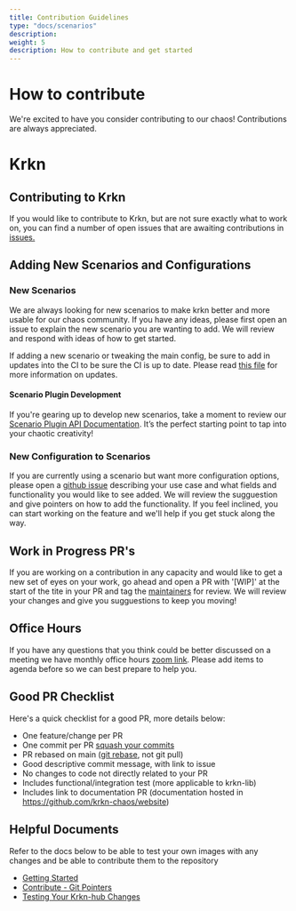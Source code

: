 ```yaml
---
title: Contribution Guidelines
type: "docs/scenarios"
description: 
weight: 5
description: How to contribute and get started
---
```


# How to contribute

We're excited to have you consider contributing to our chaos! Contributions are always appreciated. 

# Krkn 

## Contributing to Krkn

If you would like to contribute to Krkn, but are not sure exactly what to work on, you can find a number of open issues that are awaiting contributions in
[issues.](https://github.com/krkn-chaos/krkn/issues?q=is%3Aissue%20state%3Aopen%20label%3A%22good%20first%20issue%22)

## Adding New Scenarios and Configurations

### New Scenarios 

We are always looking for new scenarios to make krkn better and more usable for our chaos community. If you have any ideas, please first open an issue to explain the new scenario you are wanting to add. We will review and respond with ideas of how to get started. 

If adding a new scenario or tweaking the main config, be sure to add in updates into the CI to be sure the CI is up to date.
Please read [this file](https://krkn-chaos.dev/docs/getting-started/#adding-new-scenarios) for more information on updates.

#### Scenario Plugin Development

If you're gearing up to develop new scenarios, take a moment to review our
[Scenario Plugin API Documentation](/docs/contribution-guidelines/scenario_plugin_api.md).
It’s the perfect starting point to tap into your chaotic creativity!

### New Configuration to Scenarios 

If you are currently using a scenario but want more configuration options, please open a [github issue](https://github.com/krkn-chaos/krkn/issues) describing your use case and what fields and functionality you would like to see added. We will review the sugguestion and give pointers on how to add the functionality. If you feel inclined, you can start working on the feature and we'll help if you get stuck along the way. 

## Work in Progress PR's 
If you are working on a contribution in any capacity and would like to get a new set of eyes on your work, go ahead and open a PR with '[WIP]' at the start of the tite in your PR and tag the [maintainers](https://github.com/krkn-chaos/krkn/blob/main/MAINTAINERS.md) for review. We will review your changes and give you sugguestions to keep you moving! 

## Office Hours
If you have any questions that you think could be better discussed on a meeting we have monthly office hours [zoom link](https://zoom-lfx.platform.linuxfoundation.org/meetings/krkn?view=month). Please add items to agenda before so we can best prepare to help you.

## Good PR Checklist 
Here's a quick checklist for a good PR, more details below:
- One feature/change per PR
- One commit per PR [squash your commits](contribute.md#squash-commits)
- PR rebased on main ([git rebase](contribute.md#rebase-with-upstream), not git pull)
- Good descriptive commit message, with link to issue
- No changes to code not directly related to your PR
- Includes functional/integration test (more applicable to krkn-lib)
- Includes link to documentation PR (documentation hosted in https://github.com/krkn-chaos/website)

## Helpful Documents
Refer to the docs below to be able to test your own images with any changes and be able to contribute them to the repository
- [Getting Started](/docs/contribution-guidelines/getting-started.md)
- [Contribute - Git Pointers](/docs/contribution-guidelines/git-pointers.md)
- [Testing Your Krkn-hub Changes](/docs/contribution-guidelines/testing-changes.md)

